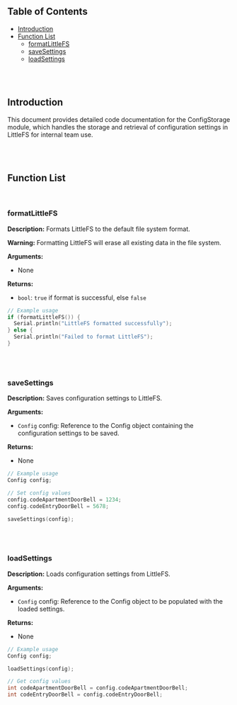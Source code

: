 ## Table of Contents

* [Introduction](#Introduction)
* [Function List](#Function-List)
  * [formatLittleFS](#formatLittleFS)
  * [saveSettings](#saveSettings)
  * [loadSettings](#loadSettings)

<br><br>

## Introduction

This document provides detailed code documentation for the ConfigStorage module, which handles the storage and retrieval of configuration settings in LittleFS for internal team use.

<br><br>

## Function List

<br>

### <a name="formatLittleFS"></a>formatLittleFS

**Description:** Formats LittleFS to the default file system format.

**Warning:** Formatting LittleFS will erase all existing data in the file system.

**Arguments:**

* None

**Returns:**

* `bool`: `true` if format is successful, else `false`

```cpp
// Example usage
if (formatLittleFS()) {
  Serial.println("LittleFS formatted successfully");
} else {
  Serial.println("Failed to format LittleFS");
}
```

<br><br>

### <a name="saveSettings"></a>saveSettings

**Description:** Saves configuration settings to LittleFS.

**Arguments:**

* `Config` config: Reference to the Config object containing the configuration settings to be saved.

**Returns:**

* None

```cpp
// Example usage
Config config;

// Set config values
config.codeApartmentDoorBell = 1234;
config.codeEntryDoorBell = 5678;

saveSettings(config);
```

<br><br>

### <a name="loadSettings"></a>loadSettings

**Description:** Loads configuration settings from LittleFS.

**Arguments:**

* `Config` config: Reference to the Config object to be populated with the loaded settings.

**Returns:**

* None

```cpp
// Example usage
Config config;

loadSettings(config);

// Get config values
int codeApartmentDoorBell = config.codeApartmentDoorBell;
int codeEntryDoorBell = config.codeEntryDoorBell;
```
